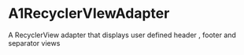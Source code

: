 # A1RecyclerVIewAdapter
A RecyclerView adapter that displays user defined  header , footer and separator views 


